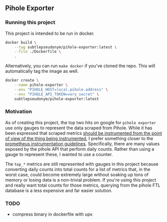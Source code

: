 ## Pihole Exporter

### Running this project

This project is intended to be run in docker.
```bash
docker build \
	--tag subtlepseudonym/pihole-exporter:latest \
	--file ./Dockerfile \
	.
```
Alternatively, you can run `make docker` if you've cloned the repo. This will automatically
tag the image as well.

```bash
docker create \
	--name pihole-exporter \
	--env "PIHOLE_HOST=local.pihole.address" \
	--env "PIHOLE_API_TOKEN=very_secret" \
	subtlepseudonym/pihole-exporter:latest
```

### Motivation
As of creating this project, the top two hits on google for `pihole exporter` use only gauges
to represent the data scraped from Pihole. While it has been expressed that scraped metrics
[should be instrumented from the point of view of the thing being instrumented](https://github.com/prometheus-net/prometheus-net/issues/63#issuecomment-360070401),
I prefer something closer to the [prometheus instrumentation guidelines](https://prometheus.io/docs/practices/instrumentation/). Specifically,
there are many values exposed by the pihole API that perform daily counts. Rather than using
a gauge to represent these, I wanted to use a counter.

The `top_*` metrics are still represented with gauges in this project because converting daily
counts into total counts for a list of metrics that, in the worst case, could become extremely
large without soaking up tons of memory or losing data is a non-trivial problem. If you're
using this project and really want total counts for those metrics, querying from the pihole
FTL database is a less expensive and far easier solution.

### TODO

- compress binary in dockerfile with upx
